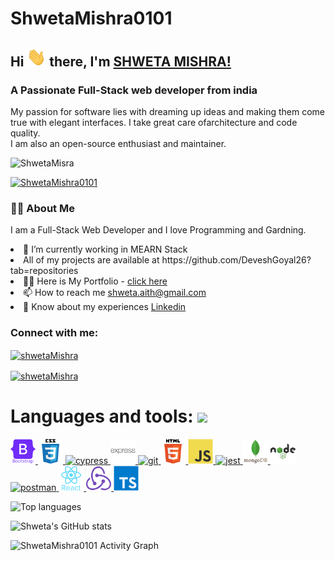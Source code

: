 # ShwetaMishra0101

<div>
<!-- <img src="https://camo.githubusercontent.com/31ff8df235ece3324517d44a28df0b36abcb73a1f6d9b8fb9f5175839f7565d3/68747470733a2f2f7265732e636c6f7564696e6172792e636f6d2f70726163746963616c6465762f696d6167652f66657463682f732d2d3046524a4764795a2d2d2f635f696d616767615f7363616c652c665f6175746f2c666c5f70726f67726573736976652c685f3530302c715f6175746f2c775f313030302f68747470733a2f2f6465762d746f2d75706c6f6164732e73332e616d617a6f6e6177732e636f6d2f75706c6f6164732f61727469636c65732f65707635356867747366693863737072706a39752e6a7067"/> -->
</div>
<div dispaly="flex">
<div>
<h2>Hi <img height="30px"  src="https://raw.githubusercontent.com/ABSphreak/ABSphreak/master/gifs/Hi.gif"/>  there, I'm <a  href="https://shweta-mishra.netlify.app/" target="_blank">SHWETA MISHRA!</a>
<!-- <img height="30px"  src="https://camo.githubusercontent.com/d3359cb00ab0b5ed8f2e1fe3fceb4fbaf3b614340f8c0db99c17b9f50b351770/68747470733a2f2f656d6f6a69732e736c61636b6d6f6a69732e636f6d2f656d6f6a69732f696d616765732f313533313834393433302f343234362f626c6f622d73756e676c61737365732e6769663f31353331383439343330"/> -->
</h2> 
</div>
<div>

<h3>A Passionate Full-Stack web developer from india</h3>
<p>My passion for software lies with dreaming up ideas and making them come true with elegant interfaces. I take great care ofarchitecture and code quality.<br>
I am also an open-source enthusiast and maintainer.</p>
<p align="left"> <img src="https://komarev.com/ghpvc/?username=ShwetaMishra0101&label=Profile%20views&color=0e75b6&style=flat" alt="ShwetaMisra" /> </p>
<p align="left"> <a href="https://github.com/ryo-ma/github-profile-trophy"><img src="https://github-profile-trophy.vercel.app/?username=ShwetaMishra0101" alt="ShwetaMishra0101" /></a> </p>

<h3>🙋‍♂️ About Me</h3>
<p>I am a Full-Stack Web Developer and I love Programming and Gardning.</p>
<li>🌱 I’m currently working in MEARN Stack</li>
<li> All of my projects are available at <a herf="https://github.com/ShwetaMishra0101?tab=repositories" target="_blank">https://github.com/DeveshGoyal26?tab=repositories</a></li>
<li>👨‍💻 Here is My Portfolio - <a href="https://shweta-mishra.netlify.app/" target="_blank">click here</a></li>
<li>📫 How to reach me <a href="shweta.aith@gmail.com">shweta.aith@gmail.com</a></li>
<li>📄 Know about my experiences <a href="https://linkedin.com/in/shweta-mishra-66b8731a1" target="_blank">Linkedin</a></li>

<!-- <li>⚡Currently: Full Stack Web-Development from Masai School. B.Tech from Dr. Ambedikar Institue of Technoloy fo Handicaped, Kanpur</li> -->

<h3 align="left">Connect with me:</h3>
<p align="left">
<a href="https://linkedin.com/in/shweta-mishra-66b8731a1" target="blank"><img align="center" src="https://raw.githubusercontent.com/rahuldkjain/github-profile-readme-generator/master/src/images/icons/Social/linked-in-alt.svg" alt="shwetaMishra" height="30" width="40" /></a>

<a href="https://www.instagram.com/shwetamishra4040/" target="blank"><img align="center" src="https://raw.githubusercontent.com/rahuldkjain/github-profile-readme-generator/master/src/images/icons/Social/instagram.svg" alt="shwetaMishra" height="30" width="40" /></a>

</p>

<h1>Languages and tools: <img height="30px" src="https://camo.githubusercontent.com/beb64ff21c883e318e4f5db5231c2ba4175705bea1c9249e82a41ab375db4f75/68747470733a2f2f6d65646961322e67697068792e636f6d2f6d656469612f51737347456d706b79454f684243623765312f67697068792e6769663f6369643d656366303565343761306e336769316266716e74716d6f62386739616964316f796a327772336473336d67373030626c267269643d67697068792e676966"/> </h1>

</div>

<div>
<p align="left"> <a href="https://getbootstrap.com" target="_blank" rel="noreferrer"> <img src="https://raw.githubusercontent.com/devicons/devicon/master/icons/bootstrap/bootstrap-plain-wordmark.svg" alt="bootstrap" width="40" height="40"/> </a> <a href="https://www.w3schools.com/css/" target="_blank" rel="noreferrer"> <img src="https://raw.githubusercontent.com/devicons/devicon/master/icons/css3/css3-original-wordmark.svg" alt="css3" width="40" height="40"/> </a> <a href="https://www.cypress.io" target="_blank" rel="noreferrer"> <img src="https://raw.githubusercontent.com/simple-icons/simple-icons/6e46ec1fc23b60c8fd0d2f2ff46db82e16dbd75f/icons/cypress.svg" alt="cypress" width="40" height="40"/> </a> <a href="https://expressjs.com" target="_blank" rel="noreferrer"> <img src="https://raw.githubusercontent.com/devicons/devicon/master/icons/express/express-original-wordmark.svg" alt="express" width="40" height="40"/> </a> <a href="https://git-scm.com/" target="_blank" rel="noreferrer"> <img src="https://www.vectorlogo.zone/logos/git-scm/git-scm-icon.svg" alt="git" width="40" height="40"/> </a> <a href="https://www.w3.org/html/" target="_blank" rel="noreferrer"> <img src="https://raw.githubusercontent.com/devicons/devicon/master/icons/html5/html5-original-wordmark.svg" alt="html5" width="40" height="40"/> </a> <a href="https://developer.mozilla.org/en-US/docs/Web/JavaScript" target="_blank" rel="noreferrer"> <img src="https://raw.githubusercontent.com/devicons/devicon/master/icons/javascript/javascript-original.svg" alt="javascript" width="40" height="40"/> </a> <a href="https://jestjs.io" target="_blank" rel="noreferrer"> <img src="https://www.vectorlogo.zone/logos/jestjsio/jestjsio-icon.svg" alt="jest" width="40" height="40"/> </a> <a href="https://www.mongodb.com/" target="_blank" rel="noreferrer"> <img src="https://raw.githubusercontent.com/devicons/devicon/master/icons/mongodb/mongodb-original-wordmark.svg" alt="mongodb" width="40" height="40"/> </a> <a href="https://nodejs.org" target="_blank" rel="noreferrer"> <img src="https://raw.githubusercontent.com/devicons/devicon/master/icons/nodejs/nodejs-original-wordmark.svg" alt="nodejs" width="40" height="40"/> </a> <a href="https://postman.com" target="_blank" rel="noreferrer"> <img src="https://www.vectorlogo.zone/logos/getpostman/getpostman-icon.svg" alt="postman" width="40" height="40"/> </a> <a href="https://reactjs.org/" target="_blank" rel="noreferrer"> <img src="https://raw.githubusercontent.com/devicons/devicon/master/icons/react/react-original-wordmark.svg" alt="react" width="40" height="40"/> </a> <a href="https://redux.js.org" target="_blank" rel="noreferrer"> <img src="https://raw.githubusercontent.com/devicons/devicon/master/icons/redux/redux-original.svg" alt="redux" width="40" height="40"/> </a> <a href="https://www.typescriptlang.org/" target="_blank" rel="noreferrer"> <img src="https://raw.githubusercontent.com/devicons/devicon/master/icons/typescript/typescript-original.svg" alt="typescript" width="40" height="40"/> </a> </p>
</div>

![Top languages](https://github-readme-stats.vercel.app/api/top-langs/?username=ShwetaMishra0101&show_icons=true&theme=tokyonight)

![Shweta's GitHub stats](https://github-readme-stats.vercel.app/api?username=ShwetaMishra0101&show_icons=true&theme=tokyonight)

<img alt="ShwetaMishra0101 Activity Graph" src="https://activity-graph.herokuapp.com/graph?username=ShwetaMishra0101&bg_color=050f2c&color=FFFF&line=5BCDEC&point=FFFFFF&border=true" />

</div>
</div>
